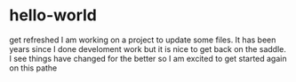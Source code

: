 # hello-world
get refreshed
I am working on a project to update some files. It has been years since I done develoment work but it is nice to get back on the saddle. I see things have changed for the better so I am excited to get started again on this pathe
